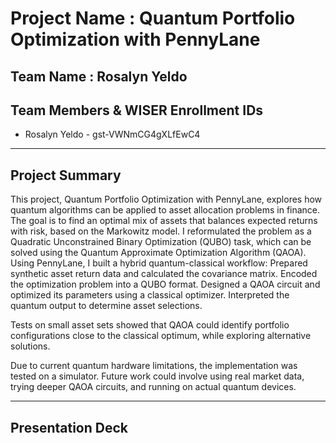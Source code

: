 # Project Name : Quantum Portfolio Optimization with PennyLane

## Team Name : Rosalyn Yeldo  

## Team Members & WISER Enrollment IDs  
- Rosalyn Yeldo - gst-VWNmCG4gXLfEwC4

---

## Project Summary   
This project, Quantum Portfolio Optimization with PennyLane, explores how quantum algorithms can be applied to asset allocation problems in finance. The goal is to find an optimal mix of assets that balances expected returns with risk, based on the Markowitz model.
I reformulated the problem as a Quadratic Unconstrained Binary Optimization (QUBO) task, which can be solved using the Quantum Approximate Optimization Algorithm (QAOA). Using PennyLane, I built a hybrid quantum-classical workflow:
Prepared synthetic asset return data and calculated the covariance matrix.
Encoded the optimization problem into a QUBO format.
Designed a QAOA circuit and optimized its parameters using a classical optimizer.
Interpreted the quantum output to determine asset selections.

Tests on small asset sets showed that QAOA could identify portfolio configurations close to the classical optimum, while exploring alternative solutions.

Due to current quantum hardware limitations, the implementation was tested on a simulator. Future work could involve using real market data, trying deeper QAOA circuits, and running on actual quantum devices.

---

## Presentation Deck 
